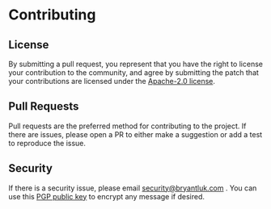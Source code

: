 # Contributing

## License

By submitting a pull request, you represent that you have the right to license
your contribution to the community, and agree by submitting the patch
that your contributions are licensed under the [Apache-2.0 license][license].

## Pull Requests

Pull requests are the preferred method for contributing to the project.
If there are issues, please open a PR to either make a suggestion or add a
test to reproduce the issue.

## Security

If there is a security issue, please email security@bryantluk.com . You can
use this [PGP public key][pgpkey] to encrypt any message
if desired.

[license]: LICENSE
[pgpkey]: https://bryantluk.com/gpg.key
